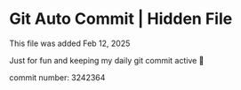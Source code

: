 # Git Auto Commit | Hidden File

This file was added Feb 12, 2025

Just for fun and keeping my daily git commit active 🤪

commit number: 3242364
